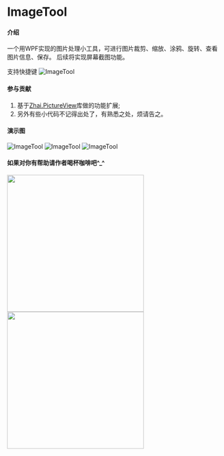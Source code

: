 
# ImageTool

#### 介绍
一个用WPF实现的图片处理小工具，可进行图片裁剪、缩放、涂鸦、旋转、查看图片信息、保存。
后续将实现屏幕截图功能。

支持快捷键
![ImageTool](https://images.gitee.com/uploads/images/2022/0404/133337_a4490aeb_1284634.png "QQ图片20220404133206.png")


#### 参与贡献
1.  基于[Zhai.PictureView](https://github.com/zdy1988/Zhai.PictureView)库做的功能扩展;
2.  另外有些小代码不记得出处了，有熟悉之处，烦请告之。

#### 演示图
![ImageTool](https://images.gitee.com/uploads/images/2022/0404/133113_a69c9bc1_1284634.png "QQ图片20220404132735.png")
![ImageTool](https://images.gitee.com/uploads/images/2022/0404/133220_81f71e63_1284634.png "QQ图片20220404132821.png")
![ImageTool](https://images.gitee.com/uploads/images/2022/0404/133252_ebb1a950_1284634.png "QQ图片20220404133034.png")



#### 如果对你有帮助请作者喝杯咖啡吧^_^
<span>
<img src="https://images.gitee.com/uploads/images/2022/0404/135849_2e646b55_1284634.png" width=320 align="middle" />
<img src="https://images.gitee.com/uploads/images/2022/0404/141709_8dca2974_1284634.jpeg" width=320 align="middle" />
</span>
